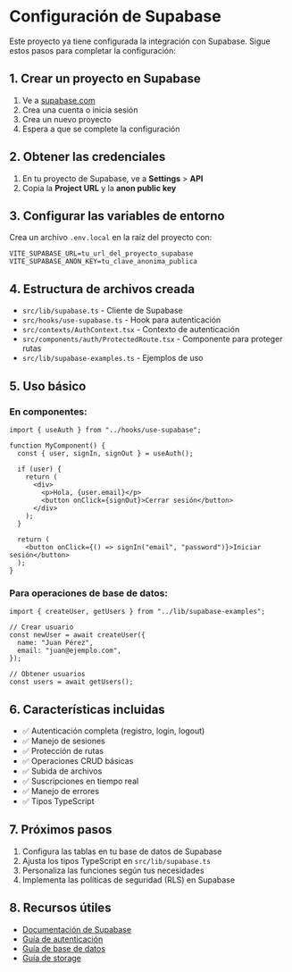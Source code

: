 # Configuración de Supabase

Este proyecto ya tiene configurada la integración con Supabase. Sigue estos pasos para completar la configuración:

## 1. Crear un proyecto en Supabase

1. Ve a [supabase.com](https://supabase.com)
2. Crea una cuenta o inicia sesión
3. Crea un nuevo proyecto
4. Espera a que se complete la configuración

## 2. Obtener las credenciales

1. En tu proyecto de Supabase, ve a **Settings** > **API**
2. Copia la **Project URL** y la **anon public key**

## 3. Configurar las variables de entorno

Crea un archivo `.env.local` en la raíz del proyecto con:

```env
VITE_SUPABASE_URL=tu_url_del_proyecto_supabase
VITE_SUPABASE_ANON_KEY=tu_clave_anonima_publica
```

## 4. Estructura de archivos creada

- `src/lib/supabase.ts` - Cliente de Supabase
- `src/hooks/use-supabase.ts` - Hook para autenticación
- `src/contexts/AuthContext.tsx` - Contexto de autenticación
- `src/components/auth/ProtectedRoute.tsx` - Componente para proteger rutas
- `src/lib/supabase-examples.ts` - Ejemplos de uso

## 5. Uso básico

### En componentes:

```tsx
import { useAuth } from "../hooks/use-supabase";

function MyComponent() {
  const { user, signIn, signOut } = useAuth();

  if (user) {
    return (
      <div>
        <p>Hola, {user.email}</p>
        <button onClick={signOut}>Cerrar sesión</button>
      </div>
    );
  }

  return (
    <button onClick={() => signIn("email", "password")}>Iniciar sesión</button>
  );
}
```

### Para operaciones de base de datos:

```tsx
import { createUser, getUsers } from "../lib/supabase-examples";

// Crear usuario
const newUser = await createUser({
  name: "Juan Pérez",
  email: "juan@ejemplo.com",
});

// Obtener usuarios
const users = await getUsers();
```

## 6. Características incluidas

- ✅ Autenticación completa (registro, login, logout)
- ✅ Manejo de sesiones
- ✅ Protección de rutas
- ✅ Operaciones CRUD básicas
- ✅ Subida de archivos
- ✅ Suscripciones en tiempo real
- ✅ Manejo de errores
- ✅ Tipos TypeScript

## 7. Próximos pasos

1. Configura las tablas en tu base de datos de Supabase
2. Ajusta los tipos TypeScript en `src/lib/supabase.ts`
3. Personaliza las funciones según tus necesidades
4. Implementa las políticas de seguridad (RLS) en Supabase

## 8. Recursos útiles

- [Documentación de Supabase](https://supabase.com/docs)
- [Guía de autenticación](https://supabase.com/docs/guides/auth)
- [Guía de base de datos](https://supabase.com/docs/guides/database)
- [Guía de storage](https://supabase.com/docs/guides/storage)
